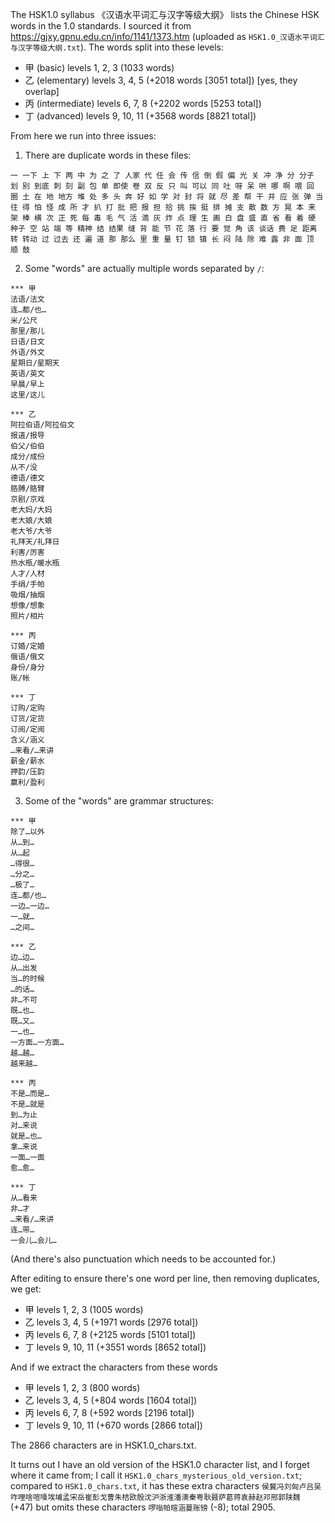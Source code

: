 The HSK1.0 syllabus 《汉语水平词汇与汉字等级大纲》 lists the Chinese HSK words in the 1.0 standards.  I sourced it from https://gjxy.gpnu.edu.cn/info/1141/1373.htm (uploaded as `HSK1.0_汉语水平词汇与汉字等级大纲.txt`).  The words split into these levels:

- 甲 (basic) levels 1, 2, 3 (1033 words)
- 乙 (elementary) levels 3, 4, 5 (+2018 words [3051 total]) [yes, they overlap]
- 丙 (intermediate) levels 6, 7, 8 (+2202 words [5253 total])
- 丁 (advanced) levels 9, 10, 11 (+3568 words [8821 total])

From here we run into three issues:

1. There are duplicate words in these files:

`一 一下 上 下 两 中 为 之 了 人家 代 任 会 传 信 倒 假 偏 光 关 冲 净 分 分子 划 别 到底 刺 刻 副 包 单 即使 卷 双 反 只 叫 可以 同 吐 呀 呆 哄 哪 啊 喂 回 圈 土 在 地 地方 堆 处 多 头 奔 好 如 学 对 封 将 就 尽 差 帮 干 并 应 张 弹 当 往 得 怕 怪 成 所 才 扒 打 批 把 报 担 拾 挑 挨 挺 排 摊 支 散 数 方 晃 本 来 架 棒 横 次 正 死 每 毒 毛 气 活 滴 灰 炸 点 理 生 画 白 盘 盛 直 省 看 着 硬 种子 空 站 端 等 精神 结 结果 缝 背 能 节 花 落 行 要 觉 角 该 谈话 费 足 距离 转 转动 过 过去 还 遍 道 那 那么 里 重 量 钉 锁 镇 长 闷 陆 除 难 露 非 面 顶 顺 鼓`

2. Some "words" are actually multiple words separated by `/`:

```
*** 甲
法语/法文
连…都/也…
米/公尺
那里/那儿
日语/日文
外语/外文
星期日/星期天
英语/英文
早晨/早上
这里/这儿

*** 乙
阿拉伯语/阿拉伯文
报道/报导
伯父/伯伯
成分/成份
从不/没
德语/德文
胳膊/胳臂
京剧/京戏
老大妈/大妈
老大娘/大娘
老大爷/大爷
礼拜天/礼拜日
利害/厉害
热水瓶/暖水瓶
人才/人材
手绢/手帕
吸烟/抽烟
想像/想象
照片/相片

*** 丙
订婚/定婚
俄语/俄文
身份/身分
账/帐

*** 丁
订购/定购
订货/定货
订阅/定阅
含义/涵义
…来看/…来讲
薪金/薪水
押韵/压韵
赢利/盈利
```

3. Some of the "words" are grammar structures:

```
*** 甲
除了…以外
从…到…
从…起
…得很…
…分之…
…极了…
连…都/也…
一边…一边…
一…就…
…之间…

*** 乙
边…边…
从…出发
当…的时候
…的话…
非…不可
既…也…
既…又…
一…也…
一方面…一方面…
越…越…
越来越…

*** 丙
不是…而是…
不是…就是
到…为止
对…来说
就是…也…
拿…来说
一面…一面
愈…愈…

*** 丁
从…看来
非…才
…来看/…来讲
连…带…
一会儿…会儿…
```

(And there's also punctuation which needs to be accounted for.)

After editing to ensure there's one word per line, then removing duplicates, we get:

- 甲 levels 1, 2, 3 (1005 words)
- 乙 levels 3, 4, 5 (+1971 words [2976 total])
- 丙 levels 6, 7, 8 (+2125 words [5101 total])
- 丁 levels 9, 10, 11 (+3551 words [8652 total])

And if we extract the characters from these words

- 甲 levels 1, 2, 3 (800 words)
- 乙 levels 3, 4, 5 (+804 words [1604 total])
- 丙 levels 6, 7, 8 (+592 words [2196 total])
- 丁 levels 9, 10, 11 (+670 words [2866 total])

The 2866 characters are in HSK1.0_chars.txt.

It turns out I have an old version of the HSK1.0 character list, and I forget where it came from; I call it `HSK1.0_chars_mysterious_old_version.txt`; compared to `HSK1.0_chars.txt`, it has these extra characters `侯冀冯刘匈卢吕吴咋哩啥喧嗓埃埔孟宋岳崔彭戈曹朱桔欧殷沈沪浙淮潘澳秦粤耿聂萨葛蒋袁赫赵邓邢郭陕魏` (+47) but omits these characters `啰嗡帕暄涵蔓账镑` (-8); total 2905.



